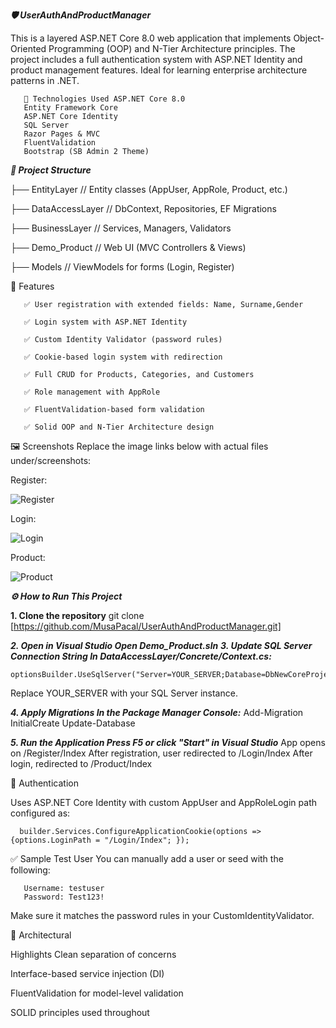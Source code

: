 ***🛡️ UserAuthAndProductManager***

 This is a layered ASP.NET Core 8.0 web    application that implements Object-Oriented Programming (OOP) and    N-Tier Architecture principles. The project includes a full    authentication system with ASP.NET Identity and product management    features. Ideal for learning enterprise architecture patterns in    .NET.
 

       🚀 Technologies Used ASP.NET Core 8.0
       Entity Framework Core
       ASP.NET Core Identity
       SQL Server
       Razor Pages & MVC
       FluentValidation
       Bootstrap (SB Admin 2 Theme)
       
***📁 Project Structure*** 

├── EntityLayer // Entity classes (AppUser,    AppRole, Product, etc.) 

├── DataAccessLayer // DbContext,    Repositories, EF Migrations 

├── BusinessLayer // Services, Managers,    Validators 

├── Demo_Product // Web UI (MVC Controllers & Views) 

├──    Models // ViewModels for forms (Login, Register)
       
 🧰 Features 
 
       ✅ User registration with extended fields: Name, Surname,Gender
       
       ✅ Login system with ASP.NET Identity
       
       ✅ Custom Identity Validator (password rules)
       
       ✅ Cookie-based login system with redirection
       
       ✅ Full CRUD for Products, Categories, and Customers
       
       ✅ Role management with AppRole
       
       ✅ FluentValidation-based form validation
       
       ✅ Solid OOP and N-Tier Architecture design
       
      
🖼️ Screenshots Replace the image links below with actual files under/screenshots:

Register:

![Register](https://github.com/user-attachments/assets/6dfecfd3-b406-4708-9c04-954dce7898fe)

Login:

![Login](https://github.com/user-attachments/assets/058411ce-6872-418c-ab92-c30856a98f82)


Product:

![Product](https://github.com/user-attachments/assets/1262f882-cc17-4f7a-99a3-1a78460e2522)



 ***⚙️ How to Run This Project***
   
   **1.  Clone the repository** 
   git clone [https://github.com/MusaPacal/UserAuthAndProductManager.git]
   
   ***2.  Open in Visual Studio Open Demo_Product.sln***
   ***3.  Update SQL Server Connection String In DataAccessLayer/Concrete/Context.cs:***
   
    optionsBuilder.UseSqlServer("Server=YOUR_SERVER;Database=DbNewCoreProjeOustServerCertificate=True;");        
 Replace YOUR_SERVER with your SQL Server instance.
   
   ******4.***  Apply Migrations In the Package Manager Console:***
       Add-Migration InitialCreate Update-Database
   
 ***5.  Run the Application Press F5 or click "Start" in Visual Studio***
       App opens on /Register/Index
       After registration, user redirected to /Login/Index
       After login, redirected to /Product/Index
       
   🔐 Authentication 
       
 Uses ASP.NET Core Identity with custom AppUser and AppRoleLogin path configured as:
 

      builder.Services.ConfigureApplicationCookie(options => {options.LoginPath = "/Login/Index"; });
       
       
 ✅ Sample Test User You can manually add a user or seed with the 
      following:
      
       Username: testuser
       Password: Test123!

Make sure it matches the password rules in your CustomIdentityValidator.
       
🧱 Architectural 

 Highlights Clean separation of concerns
 
 Interface-based service injection (DI)
 
 FluentValidation for model-level validation
 
 SOLID principles used throughout 

